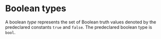 # Boolean types

A boolean *type* represents the set of Boolean truth values denoted by the predeclared constants `true` and `false`. The predeclared boolean type is `bool`.